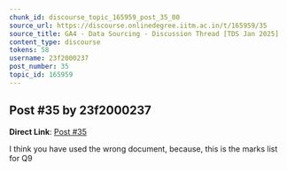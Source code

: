 ```yaml
---
chunk_id: discourse_topic_165959_post_35_00
source_url: https://discourse.onlinedegree.iitm.ac.in/t/165959/35
source_title: GA4 - Data Sourcing - Discussion Thread [TDS Jan 2025]
content_type: discourse
tokens: 58
username: 23f2000237
post_number: 35
topic_id: 165959
---
```


## Post #35 by 23f2000237

**Direct Link**: [Post #35](https://discourse.onlinedegree.iitm.ac.in/t/165959/35)

I think you have used the wrong document, because, this is the marks list for Q9
